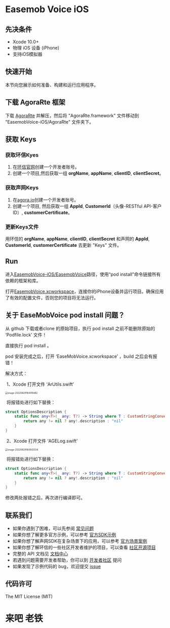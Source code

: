 # Easemob Voice iOS

## 先决条件
- Xcode 10.0+
- 物理 iOS 设备 (iPhone)
- 支持iOS模拟器
## 快速开始
本节向您展示如何准备、构建和运行应用程序。

## 下载 AgoraRte 框架
下载 [AgoraRte](https://github.com/AgoraIO-Usecase/AgoraVoice/releases/download/ios_1.1.0/AgoraRte.framework.zip) 并解压，然后将 "AgoraRte.framework" 文件移动到 "EasemobVoice-iOS/AgoraRte" 文件夹下。

## 获取 Keys
### 获取环信Kyes
1. 在[环信官网](https://console.easemob.com/user/register)创建一个开发者账号。
2. 创建一个项目,然后获取一组 **orgName**, **appName**, **clientID**, **clientSecret**。 

### 获取声网Keys
1. 在[agora.io](https://dashboard.agora.io/signin/)创建一个开发者账号。
2. 创建一个项目,  然后获取一组 **AppId**, **CustomerId**（头像-RESTful API-客户 ID）, **customerCertificate**。 

### 更新Keys文件
用环信的 **orgName**, **appName**, **clientID**, **clientSecret** 和声网的 **AppId**, **CustomerId**, **customerCertificate** 去更新 "Keys" 文件。

## Run
进入[EasemobVoice-iOS/EasemobVoice](https://github.com/easemob/EasemobVoice/tree/dev/EasemobVoice_iOS/EaseMobVoice/EaseMobVoice)路径，使用“pod install”命令链接所有依赖的框架和库。

打开[EasemobVoice.xcworkspace](https://github.com/easemob/EasemobVoice/tree/dev/EasemobVoice_iOS/EaseMobVoice/EaseMobVoice.xcworkspace)，连接你的iPhone设备并运行项目。确保应用了有效的配置文件，否则您的项目将无法运行。

## 关于 EaseMobVoice pod install 问题？

从 github 下载或者clone 的原始项目，执行 pod install 之前不能删除原始的 ‘Podfile.lock’ 文件！

直接执行 pod install 。

pod 安装完成之后，打开 ‘EaseMobVoice.xcworkspace’ ，build 之后会有报错！

解决方式：

​		1、Xcode 打开文件 ‘ArUtils.swift’  

<img src="/https://www.imgeek.org/uploads/article/20220704/dd5095c332b97866612c5a1271c799e6.jpeg" alt="image-20220629164016482" style="zoom:50%;" />

​		将报错处进行如下替换：

```swift
struct OptionsDescription {
    static func any<T>(_ any: T?) -> String where T : CustomStringConvertible {
        return any != nil ? any!.description : "nil"
    }
}
```

​		2、Xcode 打开文件 ‘AGELog.swift’

<img src="https://www.imgeek.org/uploads/article/20220704/5a84ee6e023c6a4353212869b28108ee.jpeg" alt="image-20220629164443334" style="zoom:50%;" />

​		将报错处进行如下替换：

```swift
struct OptionsDescription {
    static func any<T>(_ any: T?) -> String where T : CustomStringConvertible {
        return any != nil ? any!.description : "nil"
    }
}
```

修改两处报错之后，再次进行编译即可。


## 联系我们

- 如果你遇到了困难，可以先参阅 [常见问题](https://docs-im.easemob.com/)
- 如果你想了解更多官方示例，可以参考 [官方SDK示例](https://www.easemob.com/download/im)
- 如果你想了解声网SDK在复杂场景下的应用，可以参考 [官方场景案例](https://www.easemob.com/download/demo)
- 如果你想了解环信的一些社区开发者维护的项目，可以查看 [社区开源项目](https://www.imgeek.org/code/)
- 完整的 API 文档见 [文档中心](https://docs-im.easemob.com/) 
- 若遇到问题需要开发者帮助，你可以到  [开发者社区](https://www.imgeek.org/) 提问 
- 如果发现了示例代码的 bug，欢迎提交 [issue](https://github.com/easemob/EasemobVoice/issues)

## 代码许可
The MIT License (MIT)

# 来吧 老铁

